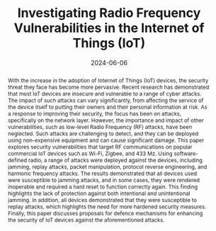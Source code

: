---
title: "Investigating Radio Frequency Vulnerabilities in the Internet of Things (IoT)"
authors:
- Eirini Anthi
- Lowri Williams
- Vasilis Ieropoulos
- Theodoros Spyridopoulos

date: "2024-06-06"
doi: "https://www.mdpi.com/2624-831X/5/2/18"

# Schedule page publish date (NOT publication's date).
publishDate: ""

# Publication type.
# Legend: 0 = Uncategorized; 1 = Conference paper; 2 = Journal article;
# 3 = Preprint / Working Paper; 4 = Report; 5 = Book; 6 = Book section;
# 7 = Thesis; 8 = Patent
publication_types: ["2"]

# Publication name and optional abbreviated publication name.
publication: 'IoT'
publication_short: ""

abstract: With the increase in the adoption of Internet of Things (IoT) devices, the security threat they face has become more pervasive. Recent research has demonstrated that most IoT devices are insecure and vulnerable to a range of cyber attacks. The impact of such attacks can vary significantly, from affecting the service of the device itself to putting their owners and their personal information at risk. As a response to improving their security, the focus has been on attacks, specifically on the network layer. However, the importance and impact of other vulnerabilities, such as low-level Radio Frequency (RF) attacks, have been neglected. Such attacks are challenging to detect, and they can be deployed using non-expensive equipment and can cause significant damage. This paper explores security vulnerabilities that target RF communications on popular commercial IoT devices such as Wi-Fi, Zigbee, and 433 Mz. Using software-defined radio, a range of attacks were deployed against the devices, including jamming, replay attacks, packet manipulation, protocol reverse engineering, and harmonic frequency attacks. The results demonstrated that all devices used were susceptible to jamming attacks, and in some cases, they were rendered inoperable and required a hard reset to function correctly again. This finding highlights the lack of protection against both intentional and unintentional jamming. In addition, all devices demonstrated that they were susceptible to replay attacks, which highlights the need for more hardened security measures. Finally, this paper discusses proposals for defence mechanisms for enhancing the security of IoT devices against the aforementioned attacks.

# Summary. An optional shortened abstract.
summary: 

tags:
-  internet of things (IoT)
- smart homes; networking
- radio frequency
- software-defined radio
featured: true

# links:
# - icon: arxiv
#   icon_pack: ai
#   name: arXiv:2402.01670
#   url: https://www.mdpi.com/2078-2489/15/4/237
# - icon: inspire
#   icon_pack: ai
#   name: inspire1728738
#   url: https://inspirehep.net/literature/1728738
# - icon: springer
#   icon_pack: ai
#   name: JHEP 07 (2019) 123
#   url: https://doi.org/10.1007/JHEP07(2019)123
  
---